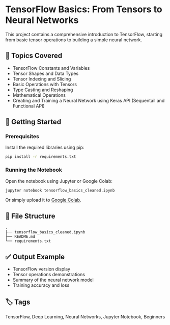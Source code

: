 # TensorFlow Basics: From Tensors to Neural Networks

This project contains a comprehensive introduction to TensorFlow, starting from basic tensor operations to building a simple neural network.

## 📌 Topics Covered

- TensorFlow Constants and Variables
- Tensor Shapes and Data Types
- Tensor Indexing and Slicing
- Basic Operations with Tensors
- Type Casting and Reshaping
- Mathematical Operations
- Creating and Training a Neural Network using Keras API (Sequentail and Functional API)

## 🚀 Getting Started

### Prerequisites

Install the required libraries using pip:

```bash
pip install -r requirements.txt
```

### Running the Notebook

Open the notebook using Jupyter or Google Colab:

```bash
jupyter notebook tensorflow_basics_cleaned.ipynb
```

Or simply upload it to [Google Colab](https://colab.research.google.com).

## 📂 File Structure

```
.
├── tensorflow_basics_cleaned.ipynb
├── README.md
└── requirements.txt
```

## ✅ Output Example

- TensorFlow version display
- Tensor operations demonstrations
- Summary of the neural network model
- Training accuracy and loss

## 🏷️ Tags

TensorFlow, Deep Learning, Neural Networks, Jupyter Notebook, Beginners
